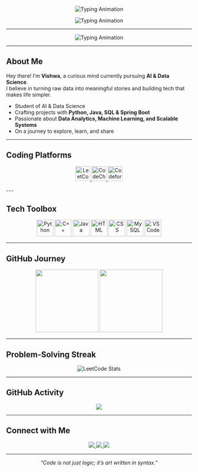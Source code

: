 <p align="center">
  <img src="https://readme-typing-svg.herokuapp.com?font=Fira+Code&size=40&duration=3000&color=DAA520,FFD700&center=true&vCenter=true&width=700&lines=Vishwa+–+AI+%26+Data+Science+Architect" alt="Typing Animation"/>
</p>
<p align="center">
  <img src="https://readme-typing-svg.herokuapp.com?font=Fira+Code&size=24&pause=1000&color=6C63FF&center=true&vCenter=true&width=600&lines=AI+%26+Data+Science+Student;Passionate+About+FullStack;" alt="Typing Animation" />
</p>

---

<p align="center">
  <img src="https://readme-typing-svg.herokuapp.com?font=Fira+Code&size=24&pause=50&waitBeforeStart=0&color=6C63FF&center=true&vCenter=true&width=600&lines=Data-Driven;Code-Crafted." alt="Typing Animation" />
</p>



---

## About Me  

Hey there! I’m **Vishwa**, a curious mind currently pursuing **AI & Data Science**.  
I believe in turning raw data into meaningful stories and building tech that makes life simpler.  

- Student of AI & Data Science  
- Crafting projects with **Python, Java, SQL & Spring Boot**  
- Passionate about **Data Analytics, Machine Learning, and Scalable Systems**  
- On a journey to explore, learn, and share  

---


## Coding Platforms  

<p align="center">
  <a href="https://leetcode.com/u/vishwa-9106/">
    <img height="40" src="https://img.icons8.com/external-tal-revivo-color-tal-revivo/48/external-level-up-your-coding-skills-and-quickly-land-a-job-logo-color-tal-revivo.png" alt="LeetCode"/>
  </a>
  <a href="https://www.codechef.com/users/vishwa7468">
    <img height="40" src="https://img.icons8.com/color/48/codechef.png" alt="CodeChef"/>
  </a>
  <a href="https://codeforces.com/profile/Vishwa_D">
    <img height="40" src="https://img.icons8.com/?size=48&id=YSy0lU4Y0X4z&format=png" alt="Codeforces"/>
  </a>
</p>

</p>
---

## Tech Toolbox  

<p align="center">
  <img height="45" src="https://img.icons8.com/color/48/python.png" alt="Python"/>
  <img height="45" src="https://img.icons8.com/color/48/c-plus-plus-logo.png" alt="C++"/>
  <img height="45" src="https://img.icons8.com/color/48/java-coffee-cup-logo.png" alt="Java"/>
  <img height="45" src="https://img.icons8.com/color/48/html-5.png" alt="HTML"/>
  <img height="45" src="https://img.icons8.com/color/48/css3.png" alt="CSS"/>
  <img height="45" src="https://img.icons8.com/color/48/mysql-logo.png" alt="MySQL"/>
  <img height="45" src="https://img.icons8.com/color/48/visual-studio-code-2019.png" alt="VS Code"/>
</p>

---

## GitHub Journey  

<p align="center">
  <img height="170" src="https://github-readme-stats.vercel.app/api?username=Vishwa-9106&show_icons=true&theme=tokyonight&count_private=true" />
  <img height="170" src="https://github-readme-stats.vercel.app/api/top-langs/?username=Vishwa-9106&layout=compact&theme=tokyonight" />
</p>

---

## Problem-Solving Streak  

<p align="center">
  <img src="https://leetcard.jacoblin.cool/vishwa-9106?theme=dark&ext=heatmap" alt="LeetCode Stats" />
</p>

---

## GitHub Activity  

<p align="center">
  <img src="https://github-readme-activity-graph.vercel.app/graph?username=Vishwa-9106&bg_color=0d1117&color=ff9dd9&line=a29bfe&point=00cec9&area=true&hide_border=false" />
</p>

---

## Connect with Me  

<p align="center">
  <a href="https://codolio.com/profile/RBFxwwdc/">
    <img src="https://img.shields.io/badge/Portfolio-Visit-6c5ce7?style=for-the-badge&logo=googlesites&logoColor=white" />
  </a>
  <a href="https://www.linkedin.com/in/vishwa-d-026445319/">
    <img src="https://img.shields.io/badge/LinkedIn-Connect-0984e3?style=for-the-badge&logo=linkedin&logoColor=white" />
  </a>
  <a href="mailto:vishwadhanapal9126@gmail.com">
    <img src="https://img.shields.io/badge/Email-Reach%20Out-d63031?style=for-the-badge&logo=gmail&logoColor=white" />
  </a>
</p>

---

<p align="center">
  <i>“Code is not just logic; it’s art written in syntax.”</i>
</p>
